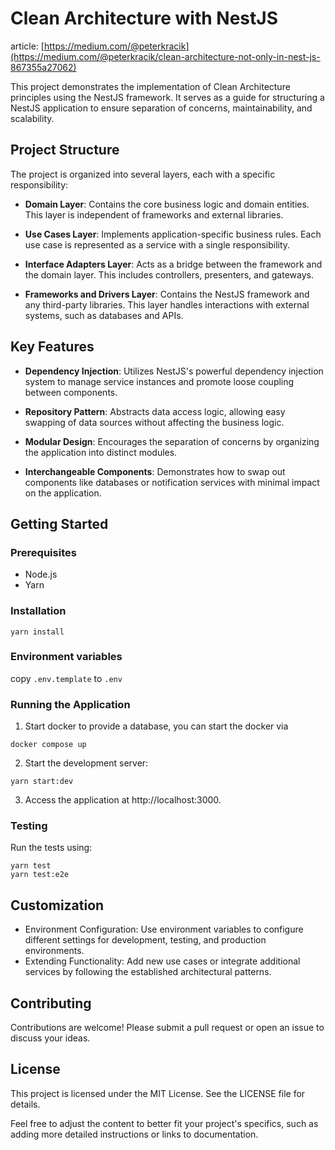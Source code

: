 # Clean Architecture with NestJS

article: [https://medium.com/@peterkracik](https://medium.com/@peterkracik/clean-architecture-not-only-in-nest-js-867355a27062)

This project demonstrates the implementation of Clean Architecture principles using the NestJS framework. It serves as a guide for structuring a NestJS application to ensure separation of concerns, maintainability, and scalability.

## Project Structure

The project is organized into several layers, each with a specific responsibility:

-  **Domain Layer**: Contains the core business logic and domain entities. This layer is independent of frameworks and external libraries.

-  **Use Cases Layer**: Implements application-specific business rules. Each use case is represented as a service with a single responsibility.

-  **Interface Adapters Layer**: Acts as a bridge between the framework and the domain layer. This includes controllers, presenters, and gateways.

-  **Frameworks and Drivers Layer**: Contains the NestJS framework and any third-party libraries. This layer handles interactions with external systems, such as databases and APIs.

## Key Features

-  **Dependency Injection**: Utilizes NestJS's powerful dependency injection system to manage service instances and promote loose coupling between components.

-  **Repository Pattern**: Abstracts data access logic, allowing easy swapping of data sources without affecting the business logic.

-  **Modular Design**: Encourages the separation of concerns by organizing the application into distinct modules.

-  **Interchangeable Components**: Demonstrates how to swap out components like databases or notification services with minimal impact on the application.

## Getting Started

### Prerequisites

-  Node.js
-  Yarn

### Installation
```
yarn install
```

### Environment variables

copy `.env.template` to `.env`

### Running the Application

1. Start docker
to provide a database, you can start the docker via
```
docker compose up
```

2.	Start the development server:
```
yarn start:dev
```
3.	Access the application at http://localhost:3000.

### Testing
Run the tests using:

```
yarn test
yarn test:e2e
```

## Customization

- Environment Configuration: Use environment variables to configure different settings for development, testing, and production environments.
- Extending Functionality: Add new use cases or integrate additional services by following the established architectural patterns.

## Contributing
Contributions are welcome! Please submit a pull request or open an issue to discuss your ideas.

## License
This project is licensed under the MIT License. See the LICENSE file for details.


Feel free to adjust the content to better fit your project's specifics, such as adding more detailed instructions or links to documentation.
